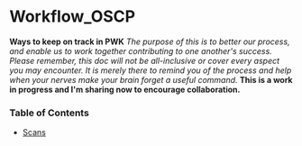 # Workflow_OSCP
**Ways to keep on track in PWK**  _The purpose of this is to better our process, and enable us to work together contributing to one another's success. Please remember, this doc will not be all-inclusive or cover every aspect you may encounter. It is merely there to remind you of the process and help when your nerves make your brain forget a useful command._ **This is a work in progress and I'm sharing now to encourage collaboration.**

### Table of Contents

- [Scans](https://github.com/Snyd0g/Workflow_OSCP/blob/main/scans.md)
